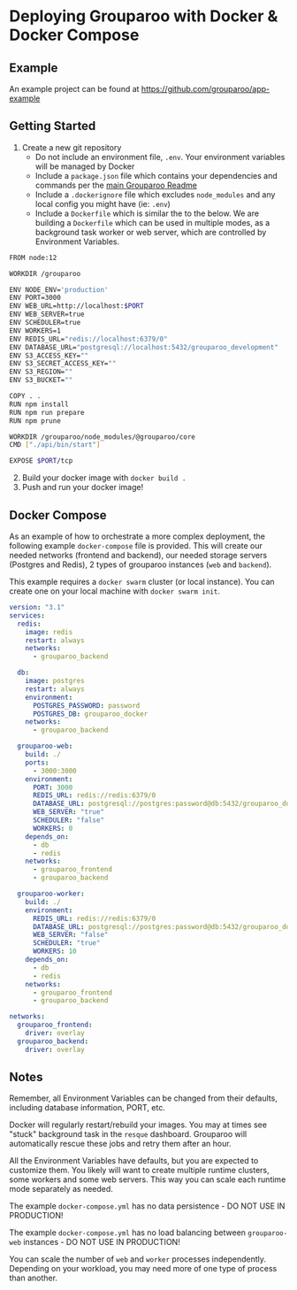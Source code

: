 # Deploying Grouparoo with Docker & Docker Compose

## Example

An example project can be found at https://github.com/grouparoo/app-example

## Getting Started

1. Create a new git repository
   - Do not include an environment file, `.env`. Your environment variables will be managed by Docker
   - Include a `package.json` file which contains your dependencies and commands per the [main Grouparoo Readme](https://github.com/grouparoo/grouparoo/blob/master/README.md)
   - Include a `.dockerignore` file which excludes `node_modules` and any local config you might have (ie: `.env`)
   - Include a `Dockerfile` which is similar the to the below. We are building a `Dockerfile` which can be used in multiple modes, as a background task worker or web server, which are controlled by Environment Variables.

```bash
FROM node:12

WORKDIR /grouparoo

ENV NODE_ENV='production'
ENV PORT=3000
ENV WEB_URL=http://localhost:$PORT
ENV WEB_SERVER=true
ENV SCHEDULER=true
ENV WORKERS=1
ENV REDIS_URL="redis://localhost:6379/0"
ENV DATABASE_URL="postgresql://localhost:5432/grouparoo_development"
ENV S3_ACCESS_KEY=""
ENV S3_SECRET_ACCESS_KEY=""
ENV S3_REGION=""
ENV S3_BUCKET=""

COPY . .
RUN npm install
RUN npm run prepare
RUN npm prune

WORKDIR /grouparoo/node_modules/@grouparoo/core
CMD ["./api/bin/start"]

EXPOSE $PORT/tcp
```

2. Build your docker image with `docker build .`
3. Push and run your docker image!

## Docker Compose

As an example of how to orchestrate a more complex deployment, the following example `docker-compose` file is provided. This will create our needed networks (frontend and backend), our needed storage servers (Postgres and Redis), 2 types of grouparoo instances (`web` and `backend`).

This example requires a `docker swarm` cluster (or local instance). You can create one on your local machine with `docker swarm init`.

```yml
version: "3.1"
services:
  redis:
    image: redis
    restart: always
    networks:
      - grouparoo_backend

  db:
    image: postgres
    restart: always
    environment:
      POSTGRES_PASSWORD: password
      POSTGRES_DB: grouparoo_docker
    networks:
      - grouparoo_backend

  grouparoo-web:
    build: ./
    ports:
      - 3000:3000
    environment:
      PORT: 3000
      REDIS_URL: redis://redis:6379/0
      DATABASE_URL: postgresql://postgres:password@db:5432/grouparoo_docker
      WEB_SERVER: "true"
      SCHEDULER: "false"
      WORKERS: 0
    depends_on:
      - db
      - redis
    networks:
      - grouparoo_frontend
      - grouparoo_backend

  grouparoo-worker:
    build: ./
    environment:
      REDIS_URL: redis://redis:6379/0
      DATABASE_URL: postgresql://postgres:password@db:5432/grouparoo_docker
      WEB_SERVER: "false"
      SCHEDULER: "true"
      WORKERS: 10
    depends_on:
      - db
      - redis
    networks:
      - grouparoo_frontend
      - grouparoo_backend

networks:
  grouparoo_frontend:
    driver: overlay
  grouparoo_backend:
    driver: overlay
```

## Notes

Remember, all Environment Variables can be changed from their defaults, including database information, PORT, etc.

Docker will regularly restart/rebuild your images. You may at times see "stuck" background task in the `resque` dashboard. Grouparoo will automatically rescue these jobs and retry them after an hour.

All the Environment Variables have defaults, but you are expected to customize them. You likely will want to create multiple runtime clusters, some workers and some web servers. This way you can scale each runtime mode separately as needed.

The example `docker-compose.yml` has no data persistence - DO NOT USE IN PRODUCTION!

The example `docker-compose.yml` has no load balancing between `grouparoo-web` instances - DO NOT USE IN PRODUCTION!

You can scale the number of `web` and `worker` processes independently. Depending on your workload, you may need more of one type of process than another.
